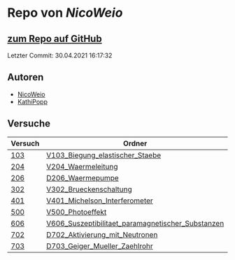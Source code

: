 # Repo von *NicoWeio*

## [zum Repo auf GitHub](https://github.com/NicoWeio/AP)

Letzter Commit: 30.04.2021 16:17:32

## Autoren
- [NicoWeio](https://github.com/NicoWeio)
- [KathiPopp](https://github.com/KathiPopp)

## Versuche

|       Versuch       |                                                                     Ordner                                                                      |PDFs|
|---------------------|-------------------------------------------------------------------------------------------------------------------------------------------------|----|
|[103](../versuch/103)|[V103_Biegung_elastischer_Staebe](https://github.com/NicoWeio/AP/tree/master/V103_Biegung_elastischer_Staebe)                                    |–   |
|[204](../versuch/204)|[V204_Waermeleitung](https://github.com/NicoWeio/AP/tree/master/V204_Waermeleitung)                                                              |–   |
|[206](../versuch/206)|[D206_Waermepumpe](https://github.com/NicoWeio/AP/tree/master/D206_Waermepumpe)                                                                  |–   |
|[302](../versuch/302)|[V302_Brueckenschaltung](https://github.com/NicoWeio/AP/tree/master/V302_Brueckenschaltung)                                                      |–   |
|[401](../versuch/401)|[V401_Michelson_Interferometer](https://github.com/NicoWeio/AP/tree/master/V401_Michelson_Interferometer)                                        |–   |
|[500](../versuch/500)|[V500_Photoeffekt](https://github.com/NicoWeio/AP/tree/master/V500_Photoeffekt)                                                                  |–   |
|[606](../versuch/606)|[V606_Suszeptibilitaet_paramagnetischer_Substanzen](https://github.com/NicoWeio/AP/tree/master/V606_Suszeptibilitaet_paramagnetischer_Substanzen)|–   |
|[702](../versuch/702)|[D702_Aktivierung_mit_Neutronen](https://github.com/NicoWeio/AP/tree/master/D702_Aktivierung_mit_Neutronen)                                      |–   |
|[703](../versuch/703)|[D703_Geiger_Mueller_Zaehlrohr](https://github.com/NicoWeio/AP/tree/master/D703_Geiger_Mueller_Zaehlrohr)                                        |–   |
